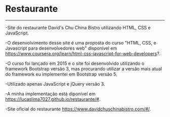 # Restaurante
-------------

-Site do restaurante David's Chu China Bistro utilizando HTML, CSS e JavaScript.

-O desenvolvimento desse site é uma proposta do curso "HTML, CSS, e Javascript para desenvolvedores web" 
 disponível em https://www.coursera.org/learn/html-css-javascript-for-web-developers?.

-O curso foi lançado em 2015 e o site foi desenvolvido utilizando o framework Bootstrap versão 3, mas procurando utilizar a versão mais atual do framework eu implementei em Bootstrap versão 5.

-Utilizado apenas JavaScript e jQuery versão 3.

-A minha implementação está diponível em https://lucaslima7027.github.io/restaurante/#.

-Site oficial do restaurante https://www.davidchuschinabistro.com/#/.

